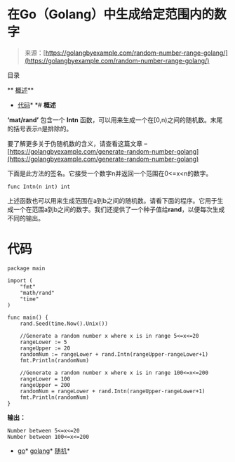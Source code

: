 <!--yml

类别：未分类

日期：2024-10-13 06:16:40

-->

# 在Go（Golang）中生成给定范围内的数字

> 来源：[https://golangbyexample.com/random-number-range-golang/](https://golangbyexample.com/random-number-range-golang/)

目录

**   [概述](#Overview "概述")**

+   [代码](#Code "代码")*  *# **概述**

**‘mat/rand’** 包含一个 **Intn** 函数，可以用来生成一个在[0,n)之间的随机数。末尾的括号表示n是排除的。

要了解更多关于伪随机数的含义，请查看这篇文章 – [https://golangbyexample.com/generate-random-number-golang](https://golangbyexample.com/generate-random-number-golang)

下面是此方法的签名。它接受一个数字n并返回一个范围在0<=x<n的数字。

```
func Intn(n int) int
```

上述函数也可以用来生成范围在a到b之间的随机数。请看下面的程序。它用于生成一个在范围a到b之间的数字。我们还提供了一个种子值给**rand**，以便每次生成不同的输出。

# **代码**

```
package main

import (
    "fmt"
    "math/rand"
    "time"
)

func main() {
    rand.Seed(time.Now().Unix())

    //Generate a random number x where x is in range 5<=x<=20
    rangeLower := 5
    rangeUpper := 20
    randomNum := rangeLower + rand.Intn(rangeUpper-rangeLower+1)
    fmt.Println(randomNum)

    //Generate a random number x where x is in range 100<=x<=200
    rangeLower = 100
    rangeUpper = 200
    randomNum = rangeLower + rand.Intn(rangeUpper-rangeLower+1)
    fmt.Println(randomNum)
}
```

**输出：**

```
Number between 5<=x<=20
Number between 100<=x<=200
```

+   [go](https://golangbyexample.com/tag/go/)*   [golang](https://golangbyexample.com/tag/golang/)*   [随机](https://golangbyexample.com/tag/random/)*
